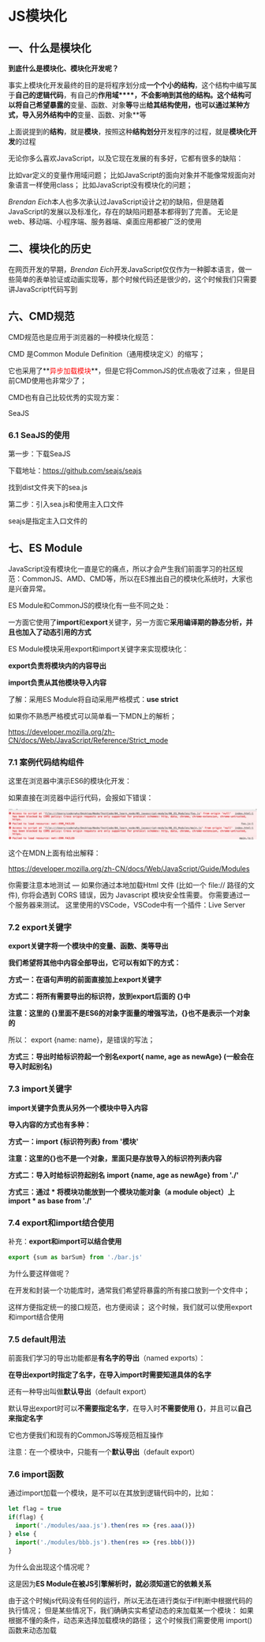 # JS模块化

## 一、什么是模块化

**到底什么是模块化、模块化开发呢？**

事实上模块化开发最终的目的是将程序划分成**一个个小的结构**，这个结构中编写属于**自己的逻辑代码**，有自己的**作用域****，**不会影响到其他的结构**。这个结构可以将自己希望暴露的**变量、函数、对象**等**导出**给其结构使用，也可以通过某种方式，**导入**另外结构中的**变量、函数、对象**等

上面说提到的**结构**，就是**模块**，按照这种**结构划分**开发程序的过程，就是**模块化开发**的过程

无论你多么喜欢JavaScript，以及它现在发展的有多好，它都有很多的缺陷： 

比如var定义的变量作用域问题； 比如JavaScript的面向对象并不能像常规面向对象语言一样使用class； 比如JavaScript没有模块化的问题； 

*Brendan Eich*本人也多次承认过JavaScript设计之初的缺陷，但是随着JavaScript的发展以及标准化，存在的缺陷问题基本都得到了完善。 无论是web、移动端、小程序端、服务器端、桌面应用都被广泛的使用

## 二、**模块化的历史**

在网页开发的早期，*Brendan Eich*开发JavaScript仅仅作为一种脚本语言，做一些简单的表单验证或动画实现等，那个时候代码还是很少的，这个时候我们只需要讲JavaScript代码写到<script>标签中即可。并没有必要放到多个文件中来编写；甚至流行：通常来说 JavaScript 程序的长度只有一行。 

但是随着前端和JavaScript的快速发展，JavaScript代码变得越来越复杂了，ajax的出现，前后端开发分离，意味着后端返回数据后，我们需要通过JavaScript进行前端页面的渲染； SPA的出现，前端页面变得更加复杂：包括前端路由、状态管理等等一系列复杂的需求需要通过JavaScript来实现； 包括Node的实现，JavaScript编写复杂的后端程序，没有模块化是致命的硬伤； 所以，模块化已经是JavaScript一个非常迫切的需求： 

但是JavaScript本身，直到ES6（2015）才推出了自己的模块化方案； 在此之前，为了让JavaScript支持模块化，涌现出了很多不同的模块化规范：**AMD、CMD、CommonJS**等

## 三、**没有模块化带来的问题**

早期没有模块化带来了很多的问题：比如命名冲突的问题 

**当然，我们有办法可以解决上面的问题：立即函数调用表达式（IIFE）** 

**IIFE** (Immediately Invoked Function Expression) 

但是，我们其实带来了新的问题： 

第一，必须记得每一个模块中返回对象的命名，才能在其他模块使用过程中正确的使用； 

第二，代码写起来混乱不堪，每个文件中的代码都需要包裹在一个匿名函数中来编写； 

第三，在没有合适的规范情况下，每个人、每个公司都可能会任意命名、甚至出现模块名称相同的情况； 

**所以，我们会发现，虽然实现了模块化，但是我们的实现过于简单，并且是没有规范的。** 

我们需要制定一定的规范来约束每个人都按照这个规范去编写模块化的代码； 这个规范中应该包括核心功能：模块本身可以导出暴露的属性，模块又可以导入自己需要的属性； JavaScript社区为了解决上面的问题，涌现出一系列好用的规范

## 四、**CommonJS**

### 4.1 **CommonJS规范和Node关系**

我们需要知道CommonJS是一个规范，最初提出来是在浏览器以外的地方使用，并且当时被命名为**ServerJS**，后来为了体现它的广泛性，修改为**CommonJS**，平时我们也会简称为**CJS**。 

**Node是CommonJS在服务器端一个具有代表性的实现**，**Browserify是CommonJS在浏览器中的一种实现**

**webpack打包工具具备对CommonJS的支持和转换**，所以，Node中对CommonJS进行了支持和实现，让我们在开发node的过程中可以方便的进行模块化开发： 

在Node中每一个js文件都是一个**单独的模块**； 

这个模块中包括CommonJS规范的核心变量：**exports、module.exports、require**； 

我们可以使用这些变量来方便的进行模块化开发，前面我们提到过模块化的核心是导出和导入，Node中对其进行了实现： 

exports和module.exports可以负责对模块中的内容进行导出

require函数可以帮助我们导入其他模块（自定义模块、系统模块、第三方库模块）中的内容

### 4.2 **exports导出**

**注意：exports是一个对象，我们可以在这个对象中添加很多个属性，添加的属性会导出**

```javascript
// 导出
exports name = 'bob'
exports age = 18
exports = {
  name,
  age
}
// 导入
require('')
```

### 4.3 **module.exports**

但是Node中我们经常导出东西的时候，又是通过**module.exports**导出的：

 module.exports和exports有什么关系或者区别呢？ 

我们追根溯源，通过维基百科中对CommonJS规范的解析： 

**CommonJS中是没有module.exports的概念的**，但是为了实现模块的导出，Node中使用的是**Module的类**，每一个模块都是Module的一个实例，也就是module。所以在**Node中真正用于导出的其实根本不是exports，而是module.exports**。因为module才是导出的真正实现者

但是，为什么exports也可以导出呢？ 

**这是因为module对象的exports属性是exports对象的一个引用**，也就是说 module.exports = exports

### 4.4 **require细节**

我们已经知道，**require是一个函数**，可以帮助我们引入一个文件（模块）中导出的对象，那么，require的查找规则是怎么样的呢？

https://nodejs.org/dist/latest-v14.x/docs/api/modules.html#modules_all_together

**这里总结比较常见的查找规则：**导入格式如下：require(X)

**情况一：X是一个Node核心模块，比如path、http**

直接返回核心模块，并且停止查找

**情况二：X是以 ./ 或 ../ 或 /（根目录）开头的**

第一步：将X当做一个文件在对应的目录下查找

1.如果有后缀名，按照后缀名的格式查找对应的文件

2.如果没有后缀名，会按照如下顺序：

1> 直接查找文件X

2> 查找X.js文件

3> 查找X.json文件

4> 查找X.node文件

第二步：没有找到对应的文件，将X作为一个目录

查找目录下面的**index**文件

1> 查找X/index.js文件

2> 查找X/index.json文件

3> 查找X/index.node文件

如果没有找到，那么报错：not found

**情况三：直接是一个X（没有路径），并且X不是一个核心模块**

/Users/coderwhy/Desktop/Node/TestCode/04_learn_node/05_javascript-module/02_commonjs/main.js中编写 require('why’)

![](../imgs/javascript/require%E6%9F%A5%E6%89%BE.png)

如果上面的路径中都没有找到，那么报错：not found

### 4.5 **模块的加载过程**

**结论一：模块在被第一次引入时，模块中的js代码会被运行一次**

**结论二：模块被多次引入时，会缓存，最终只加载（运行）一次**

为什么只会加载运行一次呢？

这是因为每个模块对象module都有一个属性：loaded。为false表示还没有加载，为true表示已经加载

**结论三：如果有循环引入，那么加载顺序是什么？**

这个其实是一种数据结构：图结构

图结构在遍历的过程中，有**深度优先**搜索（DFS, depth first search）和**广度优先**搜索（BFS, breadth first search）

Node采用的是深度优先算法：main -> aaa -> ccc -> ddd -> eee ->bbb

![](../imgs/javascript/%E6%A8%A1%E5%9D%97%E5%8A%A0%E8%BD%BD%E8%BF%87%E7%A8%8B.png)

### 4.6 **CommonJS规范缺点**

**CommonJS加载模块是同步的：**

同步的意味着**<span style='color:red'>只有等到对应的模块加载完毕，当前模块中的内容才能被运行</span>**，这个在服务器不会有什么问题，因为**服务器加载的js文件都是本地文件，加载速度非常快**

**如果将它应用于浏览器呢？**

浏览器**<span style='color:red'>加载js文件需要先从服务器将文件下载下来，之后再加载运行</span>**，那么**采用同步的就意味着后续的js代码都无法正常运行，即使是一些简单的DOM操作**

**所以在浏览器中，我们通常不使用CommonJS规范：**

当然在webpack中使用CommonJS是另外一回事：因为**它会将我们的代码转成浏览器可以直接执行的代码**

在早期为了可以**在浏览器中使用模块化，通常会采用<span style='color:red'>AMD</span>或<span style='color:red'>CMD</span>**：

但是目前一方面现代的浏览器已经支持**ES Modules**，另一方面**借助于webpack等工具可以实现对CommonJS或者ES**  

**Module代码的转换**。**AMD和CMD已经使用非常少了**

## 五、**AMD规范**

**AMD主要是应用于浏览器的一种模块化规范：**

AMD是Asynchronous Module Definition（异步模块定义）的缩写，它采用的是**<span style='color:red'>异步加载模块</span>**，事实上AMD的规范还要早于CommonJS，但是CommonJS目前依然在被使用，而AMD使用的较少了

**规范只是定义代码的应该如何去编写**，只有有了具体的实现才能被应用

AMD实现的比较常用的库是**require.js和curl.js**

### 5.1 **require.js的使用**

第一步：下载require.js 

下载地址：https://github.com/requirejs/requirejs 

找到其中的require.js文件； 

第二步：定义HTML的script标签引入require.js和定义入口文件： 

**data-main属性**的作用是在加载完src的文件后会加载执行该文件 

**require.js的使用** 

<script src="./lib/require.js" data-main="./index.js"></script>

## 六、**CMD规范**

CMD规范也是应用于浏览器的一种模块化规范： 

CMD 是Common Module Definition（通用模块定义）的缩写； 

它也采用了**<span style='color:red'>异步加载模块</span>**，但是它将CommonJS的优点吸收了过来 ，但是目前CMD使用也非常少了； 

CMD也有自己比较优秀的实现方案： 

SeaJS

### 6.1 **SeaJS的使用**

第一步：下载SeaJS 

下载地址：https://github.com/seajs/seajs 

找到dist文件夹下的sea.js 

第二步：引入sea.js和使用主入口文件 

seajs是指定主入口文件的

<script src="./lib/sea.js" ></script>

<script>
	seajs.use('./index.js');
</script>

## 七、**ES Module**

JavaScript没有模块化一直是它的痛点，所以才会产生我们前面学习的社区规范：CommonJS、AMD、CMD等，所以在ES推出自己的模块化系统时，大家也是兴奋异常。 

ES Module和CommonJS的模块化有一些不同之处： 

一方面它使用了**import**和**export**关键字，另一方面它**采用编译期的静态分析，并且也加入了动态引用的方式**

ES Module模块采用export和import关键字来实现模块化： 

**export负责将模块内的内容导出**

**import负责从其他模块导入内容**

了解：采用ES Module将自动采用严格模式：**use strict** 

如果你不熟悉严格模式可以简单看一下MDN上的解析； 

https://developer.mozilla.org/zh-CN/docs/Web/JavaScript/Reference/Strict_mode

### 7.1 **案例代码结构组件**

这里在浏览器中演示ES6的模块化开发： 

<script src="./modules/foo.js" type="module"></script>
<script src="main.js" type="module"></script>

如果直接在浏览器中运行代码，会报如下错误： 

![](../imgs/javascript/ES%20Module%E6%A1%88%E4%BE%8B.png)

这个在MDN上面有给出解释： 

https://developer.mozilla.org/zh-CN/docs/Web/JavaScript/Guide/Modules 

你需要注意本地测试 — 如果你通过本地加载Html 文件 (比如一个 file:// 路径的文件), 你将会遇到 CORS 错误，因为 Javascript 模块安全性需要。 你需要通过一个服务器来测试。 这里使用的VSCode，VSCode中有一个插件：Live Server

### 7.2 **export关键字**

**export关键字将一个模块中的变量、函数、类等导出**

**我们希望将其他中内容全部导出，它可以有如下的方式：**

**方式一：在语句声明的前面直接加上export关键字** 

**方式二：将所有需要导出的标识符，放到export后面的 {}中** 

**注意：这里的 {}里面不是ES6的对象字面量的增强写法，{}也不是表示一个对象的** 

所以： export {name: name}，是错误的写法； 

**方式三：导出时给标识符起一个别名export{ name, age as newAge} (一般会在导入时起别名)**

### 7.3 **import关键字**

**import关键字负责从另外一个模块中导入内容**

**导入内容的方式也有多种：** 

**方式一：import {标识符列表} from '模块'**

**注意：这里的{}也不是一个对象，里面只是存放导入的标识符列表内容**

**方式二：导入时给标识符起别名**  **import {name, age as newAge} from './'**

**方式三：通过 * 将模块功能放到一个模块功能对象（a module object）上**  **import * as base from './'**

### 7.4 **export和import结合使用**

补充：**export和import可以结合使用**

```javascript
export {sum as barSum} from './bar.js'
```

为什么要这样做呢？ 

在开发和封装一个功能库时，通常我们希望将暴露的所有接口放到一个文件中； 

这样方便指定统一的接口规范，也方便阅读； 这个时候，我们就可以使用export和import结合使用

### 7.5 **default用法**

前面我们学习的导出功能都是**有名字的导出**（named exports）：

**在导出export时指定了名字，在导入import时需要知道具体的名字**

还有一种导出叫做**默认导出**（default export） 

默认导出export时可以**不需要指定名字**，在导入时**不需要使用 {}**，并且可以**自己来指定名字**

它也方便我们和现有的CommonJS等规范相互操作 

注意：在一个模块中，只能有一个**默认导出**（default export）

### 7.6 **import函数**

通过import加载一个模块，是不可以在其放到逻辑代码中的，比如： 

```javascript
let flag = true
if(flag) {
  import('./modules/aaa.js').then(res => {res.aaa()})
} else {
  import('./modules/bbb.js').then(res => {res.bbb()})
}
```

为什么会出现这个情况呢？ 

这是因为**ES Module在被JS引擎解析时，就必须知道它的依赖关系**

由于这个时候js代码没有任何的运行，所以无法在进行类似于if判断中根据代码的执行情况； 但是某些情况下，我们确确实实希望动态的来加载某一个模块： 如果根据不懂的条件，动态来选择加载模块的路径； 这个时候我们需要使用 import() 函数来动态加载


